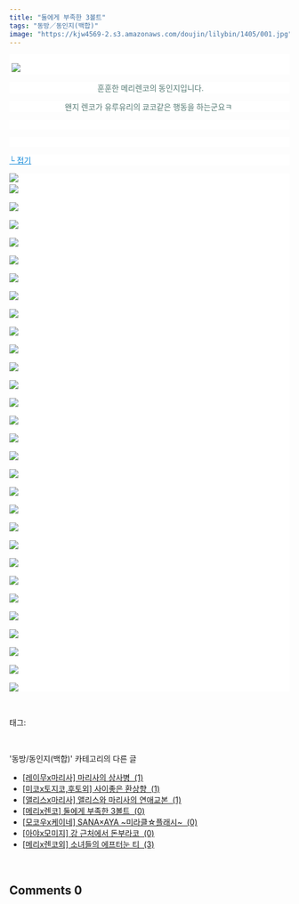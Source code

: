 ```yaml
---
title: "둘에게 부족한 3볼트"
tags: "동방／동인지(백합)"
image: "https://kjw4569-2.s3.amazonaws.com/doujin/lilybin/1405/001.jpg"
---
```

<div class="article">
<div class="area_view">
<p style="text-align: justify; background: white"><span style="color:#557a74; font-family:돋움"><br/> <img src="{{ site.imgserver9 }}/lilybin/1405/001.jpg"/>
</span></p><p style="text-align: center; background: white"><span style="color:#557a74; font-family:돋움"> 훈훈한 메리렌코의 동인지입니다.
</span></p><p style="text-align: center; background: white"><span style="color:#557a74; font-family:돋움">왠지 렌코가 유루유리의 쿄코같은 행동을 하는군요ㅋ 
</span></p><p style="text-align: justify; background: white"> 
 </p><p style="text-align: justify; background: white"> 
 </p><p style="text-align: justify; background: white"><a href="http://blog.naver.com/PostView.nhn?blogId=cjb0236&amp;logNo=150159897557&amp;parentCategoryNo=&amp;categoryNo=41&amp;viewDate=&amp;isShowPopularPosts=false&amp;from=postView"><span style="color:#0482d6; font-family:돋움; text-decoration:underline">└ 접기</span></a><span style="color:#557a74; font-family:돋움">
</span></p><p style="text-align: justify; background: white"><img src="{{ site.imgserver9 }}/lilybin/1405/002.jpg"/><span style="color:#557a74; font-family:돋움"><br/><img src="{{ site.imgserver9 }}/lilybin/1405/003.jpg"/><br/><br/><img src="{{ site.imgserver9 }}/lilybin/1405/004.jpg"/><br/><br/><img src="{{ site.imgserver9 }}/lilybin/1405/005.jpg"/><br/><br/><img src="{{ site.imgserver9 }}/lilybin/1405/006.jpg"/><br/><br/><img src="{{ site.imgserver9 }}/lilybin/1405/007.jpg"/><br/><br/><img src="{{ site.imgserver9 }}/lilybin/1405/008.jpg"/><br/><br/><img src="{{ site.imgserver9 }}/lilybin/1405/009.jpg"/><br/><br/><img src="{{ site.imgserver9 }}/lilybin/1405/010.jpg"/><br/><br/><img src="{{ site.imgserver9 }}/lilybin/1405/011.jpg"/><br/><br/><img src="{{ site.imgserver9 }}/lilybin/1405/012.jpg"/><br/><br/><img src="{{ site.imgserver9 }}/lilybin/1405/013.jpg"/><br/><br/><img src="{{ site.imgserver9 }}/lilybin/1405/014.jpg"/><br/><br/><img src="{{ site.imgserver9 }}/lilybin/1405/015.jpg"/><br/><br/><img src="{{ site.imgserver9 }}/lilybin/1405/016.jpg"/><br/><br/><img src="{{ site.imgserver9 }}/lilybin/1405/017.jpg"/><br/><br/><img src="{{ site.imgserver9 }}/lilybin/1405/018.jpg"/><br/><br/><img src="{{ site.imgserver9 }}/lilybin/1405/019.jpg"/><br/><br/><img src="{{ site.imgserver9 }}/lilybin/1405/020.jpg"/><br/><br/><img src="{{ site.imgserver9 }}/lilybin/1405/021.jpg"/><br/><br/><img src="{{ site.imgserver9 }}/lilybin/1405/022.jpg"/><br/><br/><img src="{{ site.imgserver9 }}/lilybin/1405/023.jpg"/><br/><br/><img src="{{ site.imgserver9 }}/lilybin/1405/024.jpg"/><br/><br/><img src="{{ site.imgserver9 }}/lilybin/1405/025.jpg"/><br/><br/><img src="{{ site.imgserver9 }}/lilybin/1405/026.jpg"/><br/><br/><img src="{{ site.imgserver9 }}/lilybin/1405/027.jpg"/><br/><br/><img src="{{ site.imgserver9 }}/lilybin/1405/028.jpg"/><br/><br/><img src="{{ site.imgserver9 }}/lilybin/1405/029.jpg"/><br/><br/><img src="{{ site.imgserver9 }}/lilybin/1405/030.jpg"/><br/><br/><img src="{{ site.imgserver9 }}/lilybin/1405/031.jpg"/></span></p>
</div></div><br/>
<div class="tagTrail">
<p>태그: </p>
<ul>
</ul>
</div><br/>
<div class="another">
<p>'동방/동인지(백합)' 카테고리의 다른 글</p>
<ul>
<li><a href="/lilybin_1408">
[레이무x마리사] 마리사의 상사병  (1)
</a></li>
<li><a href="/lilybin_1407">
[미코x토지코,후토외] 사이좋은 환상향  (1)
</a></li>
<li><a href="/lilybin_1406">
[앨리스x마리사] 앨리스와 마리사의 연애교본  (1)
</a></li>
<li><a href="/lilybin_1405">
[메리x렌코] 둘에게 부족한 3볼트  (0)
</a></li>
<li><a href="/lilybin_1404">
[모코우x케이네] SANA×AYA ~미라클☆플래시~  (0)
</a></li>
<li><a href="/lilybin_1403">
[아야x모미지] 강 근처에서 돈부라코  (0)
</a></li>
<li><a href="/lilybin_1402">
[메리x렌코외] 소녀들의 에프터눈 티  (3)
</a></li>
</ul>
</div><br/>
<div class="comment">
<h2 class="bold">Comments <span id="commentCount1405">0</span></h2>
<div style="clear:both;">
<div id="entry1405Comment" style="display:block">
</div>
</div>
</div><br/>
<br/>
<p id="refer"></p>
<br/>

